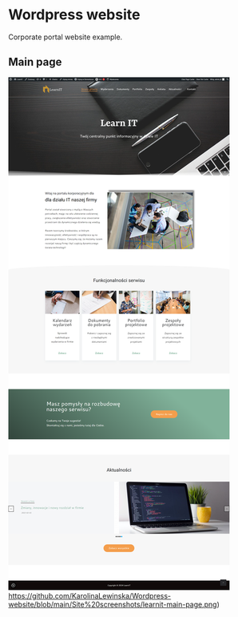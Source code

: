 # Wordpress website
Corporate portal website example.
## Main page
![Main page screenshot](https://github.com/KarolinaLewinska/Wordpress-website/blob/main/Site%20screenshots/learnit-main-page.png)https://github.com/KarolinaLewinska/Wordpress-website/blob/main/Site%20screenshots/learnit-main-page.png) <br>
